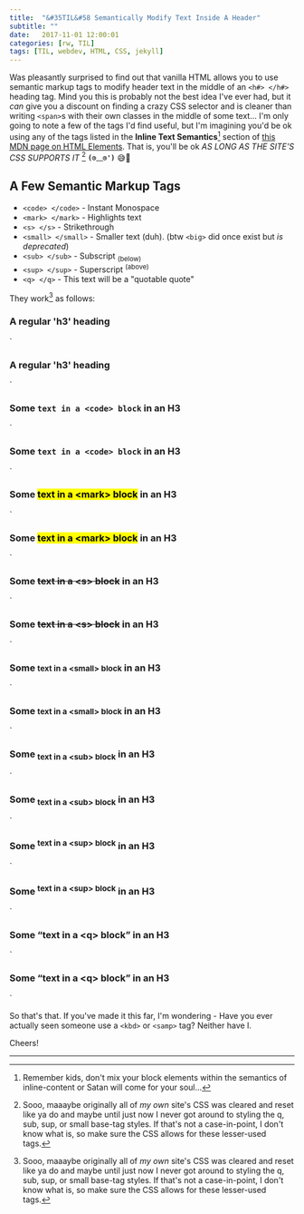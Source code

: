 ```yaml
---
title:  "&#35TIL&#58 Semantically Modify Text Inside A Header"
subtitle: ""
date:   2017-11-01 12:00:01
categories: [rw, TIL]
tags: [TIL, webdev, HTML, CSS, jekyll]
---
```

Was pleasantly surprised to find out that vanilla HTML allows you to use semantic markup tags to modify header text in the middle of an `<h#> </h#>` heading tag. Mind you this is probably not the best idea I've ever had, but it _can_ give you a discount on finding a crazy CSS selector and is cleaner than writing `<span>`s with their own classes in the middle of some text... I'm only going to note a few of the tags I'd find useful, but I'm imagining you'd be ok using any of the tags listed in the **Inline Text Semantics**[^1] section of [this MDN page on HTML Elements][page].
That is, you'll be ok _AS LONG AS THE SITE'S CSS SUPPORTS IT_ [^2] **`(⊙＿⊙')`** 😅😬

## A Few Semantic Markup Tags ##
* `<code> </code>` - Instant Monospace
* `<mark> </mark>` - Highlights text
* `<s> </s>` - Strikethrough
* `<small> </small>` - Smaller text (duh). (btw `<big>` did once exist but _is deprecated_)
* `<sub> </sub>` - Subscript <sub>(below)</sub>
* `<sup> </sup>` - Superscript <sup>(above)</sup>
* `<q> </q>` - This text will be a "quotable quote"  

They work[^2] as follows:

<h3>A regular 'h3' heading</h3>
`<h3>A regular 'h3' heading</h3>`

<h3>Some <code>text in a &lt;code&gt; block</code> in an H3</h3>
`<h3>Some <code>text in a &lt;code&gt; block</code> in an H3</h3>`

<h3>Some <mark>text in a &lt;mark&gt; block</mark> in an H3</h3>
`<h3>Some <mark>text in a &lt;mark&gt; block</mark> in an H3</h3>`

<h3>Some <s>text in a &lt;s&gt; block</s> in an H3</h3>
`<h3>Some <s>text in a &lt;s&gt; block</s> in an H3</h3>`

<h3>Some <small>text in a &lt;small&gt; block</small> in an H3</h3>
`<h3>Some <small>text in a &lt;small&gt; block</small> in an H3</h3>`

<h3>Some <sub>text in a &lt;sub&gt; block</sub> in an H3</h3>
`<h3>Some <sub>text in a &lt;sub&gt; block</sub> in an H3</h3>`

<h3>Some <sup>text in a &lt;sup&gt; block</sup> in an H3</h3>
`<h3>Some <sup>text in a &lt;sup&gt; block</sup> in an H3</h3>`

<h3>Some <q>text in a &lt;q&gt; block</q> in an H3</h3>
`<h3>Some <q>text in a &lt;q&gt; block</q> in an H3</h3>`

So that's that. If you've made it this far, I'm wondering - Have you ever actually seen someone use a `<kbd>` or `<samp>` tag? Neither have I. 

Cheers!

---
[^1]: Remember kids, don't mix your block elements within the semantics of inline-content or Satan will come for your soul...
[^2]: Sooo, maaaybe originally all of _my own_ site's CSS was cleared and reset like ya do and maybe until just now I never got around to styling the q, sub, sup, or small base-tag styles. If that's not a case-in-point, I don't know what is, so make sure the CSS allows for these lesser-used tags. 
 
[page]: https://developer.mozilla.org/en-US/docs/Web/HTML/Element